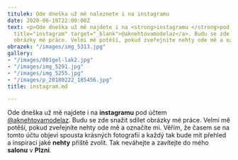 ```yaml
---
titulek: Ode dneška už mě naleznete i na instagramu
date: 2020-06-18T22:00:00Z
text: <p>Ode dneška už mě najdete i na <strong>instagramu </strong>pod účtem <a href="https://www.instagram.com/aknehtovamodelaz/"
  title="instagram" target="_blank">@aknehtovamodelaz</a>. Budu se zde snažit sdílet
  obrázky mé práce. Velmi mě potěší, pokud zveřejníte nehty ode mě a označíte mi.</p>
obrazek: "/images/img_5313.jpg"
gallery:
- "/images/001gel-lak2.jpg"
- "/images/img_5291.jpg"
- "/images/img_5255.jpg"
- "/images/p_20180222_185456.jpg"
title: instagram.md

---
```

Ode dneška už mě najdete i na **instagramu** pod účtem [@aknehtovamodelaz](https://www.instagram.com/aknehtovamodelaz/ "instagram"). Budu se zde snažit sdílet obrázky mé práce. Velmi mě potěší, pokud zveřejníte nehty ode mě a označíte mi. Věřím, že časem se na tomto účtu objeví spousta krásných fotografií a každý tak bude mít přehled a inspiraci jaké **nehty** příště zvolit. Tak neváhejte a zavítejte do mého **salonu** v **Plzni**.